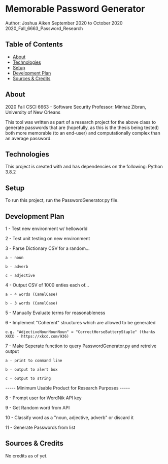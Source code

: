 # Memorable Password Generator
Author: Joshua Aiken
September 2020 to October 2020
2020_Fall_6663_Password_Research

## Table of Contents
* [About](#about)
* [Technologies](#technologies)
* [Setup](#setup)
* [Development Plan](#development-plan)
* [Sources & Credits](#sources)

## About
 2020 Fall CSCI 6663 - Software Security
 Professor: Minhaz Zibran, University of New Orleans 
 
 This tool was written as part of a research project for the above class to generate passwords that are (hopefully, as this is the thesis being tested) both more memorable (to an end-user) and computationally complex than an average password. 

## Technologies
This project is created with and has dependencies on the following:
Python 3.8.2

## Setup
To run this project, run the PasswordGenerator.py file.

## Development Plan
1 - Test new environment w/ helloworld

2 - Test unit testing on new environment

3 - Parse Dictionary CSV for a random...

    a - noun

    b - adverb

    c - adjective

4 - Output CSV of 1000 enties each of...

    a - 4 words (CamelCase)

    b - 3 words (CamelCase)

5 - Manually Evaluate terms for reasonableness

6 - Implement "Coherent" structures which are allowed to be generated

    e.g. "AdjectiveNounNounNoun" = "CorrectHorseBatteryStaple" (thanks XKCD - https://xkcd.com/936)

7 - Make Seperate function to query PasswordGenerator.py and retreive output

    a - print to command line

    b - output to alert box

    c - output to string

----- Minimum Usable Product for Research Purposes -----

8 - Prompt user for WordNik API key

9 - Get Random word from API

10 - Classify word as a "noun, adjective, adverb" or discard it

11 - Generate Passwords from list

## Sources & Credits
No credits as of yet. 